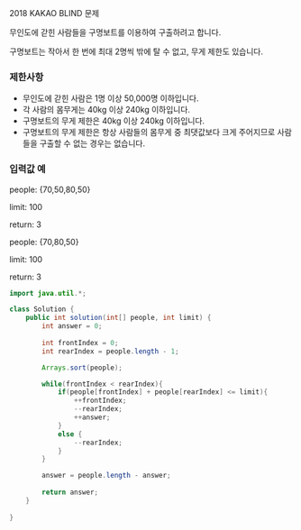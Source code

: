 2018 KAKAO BLIND 문제

무인도에 갇힌 사람들을 구명보트를 이용하여 구출하려고 합니다.

구명보트는 작아서 한 번에 최대 2명씩 밖에 탈 수 없고, 무게 제한도 있습니다.

### 제한사항
- 무인도에 갇힌 사람은 1명 이상 50,000명 이하입니다.
- 각 사람의 몸무게는 40kg 이상 240kg 이하입니다.
- 구명보트의 무게 제한은 40kg 이상 240kg 이하입니다.
- 구명보트의 무게 제한은 항상 사람들의 몸무게 중 최댓값보다 크게 주어지므로 사람들을 구출할 수 없는 경우는 없습니다.

### 입력값 예
people: {70,50,80,50}

limit: 100

return: 3

people: {70,80,50}

limit: 100

return: 3

```java
import java.util.*;

class Solution {
    public int solution(int[] people, int limit) {
        int answer = 0;
        
        int frontIndex = 0;
        int rearIndex = people.length - 1;

        Arrays.sort(people);

        while(frontIndex < rearIndex){
            if(people[frontIndex] + people[rearIndex] <= limit){
                ++frontIndex;
                --rearIndex;
                ++answer;
            }
            else {
                --rearIndex;
            }
        }

        answer = people.length - answer;
        
        return answer;
    }
    
}
```
